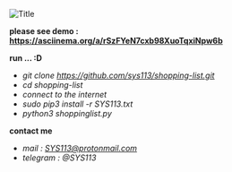 ![](http://s8.picofile.com/file/8322178884/SYS113.png?raw=true "Title")

**please see demo : https://asciinema.org/a/rSzFYeN7cxb98XuoTqxiNpw6b**

**run ... :D**
  - *git clone https://github.com/sys113/shopping-list.git*
  - *cd shopping-list*
  - *connect to the internet*
  - *sudo pip3 install -r SYS113.txt*
  - *python3 shoppinglist.py*
  
**contact me**
  - *mail : SYS113@protonmail.com* 
  - *telegram : @SYS113*
